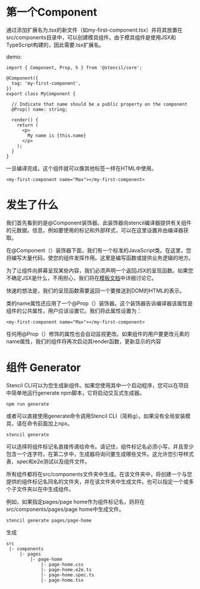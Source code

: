 # 第一个Component
通过添加扩展名为.tsx的新文件（如my-first-component.tsx）并将其放置在src/components目录中，可以创建模具组件。由于模具组件是使用JSX和TypeScript构建的，因此需要.tsx扩展名。

demo:
```
import { Component, Prop, h } from '@stencil/core';

@Component({
  tag: 'my-first-component',
})
export class MyComponent {

  // Indicate that name should be a public property on the component
  @Prop() name: string;

  render() {
    return (
      <p>
        My name is {this.name}
      </p>
    );
  }
}
```
一旦编译完成，这个组件就可以像其他标签一样在HTML中使用。

```
<my-first-component name="Max"></my-first-component>
```
# 发生了什么
我们首先看到的是@Component装饰器。此装饰器向stencil编译器提供有关组件的元数据。信息，例如要使用的标记和外部样式，可以在这里设置并由编译器获取。

在@Component（）装饰器下面，我们有一个标准的JavaScript类。在这里，您将编写大量代码，使您的组件发挥作用。这里是编写函数或提供业务逻辑的地方。

为了让组件向屏幕呈现某些内容，我们必须声明一个返回JSX的呈现函数。如果您不确定JSX是什么，不用担心，我们将在[模板文档]()中详细讨论它。

快速的想法是，我们的呈现函数需要返回一个要推送到DOM的HTML的表示。

类的name属性还应用了一个@Prop（）装饰器。这个装饰器告诉编译器该属性是组件的公共属性，用户应该设置它。我们将此属性设置为：
```
<my-first-component name="Max"></my-first-component>
```
任何用@Prop（）修饰的属性也会自动监视更改。如果组件的用户要更改元素的name属性，我们的组件将再次启动其render函数，更新显示的内容
# 组件 Generator
Stencil CLI可以为您生成新组件。如果您使用其中一个启动程序，您可以在项目中简单地运行generate npm脚本，它将启动交互式生成器。
```
npm run generate
```
或者可以直接使用generate命令调用Stencil CLI（简称g）。如果没有全局安装模具，请在命令前面加上npx。
```
stencil generate
```
可以选择将组件标记名直接传递给命令。请记住，组件标记名必须小写，并且至少包含一个连字符。在第二步中，生成器将询问要生成哪些文件。这允许您引导样式表、spec和e2e测试以及组件文件。

所有组件都将在src/components文件夹中生成。在该文件夹中，将创建一个与您提供的组件标记名同名的文件夹，并在该文件夹中生成文件。也可以指定一个或多个子文件夹以在中生成组件。

例如，如果指定pages/page home作为组件标记名，则将在src/components/pages/page home中生成文件。
```
stencil generate pages/page-home
```
生成
```
src
 |- components
     |- pages
         |- page-home
             |- page-home.css
             |- page-home.e2e.ts
             |- page-home.spec.ts
             |- page-home.tsx
```
